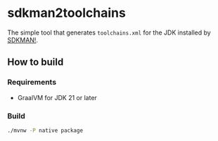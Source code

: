 # sdkman2toolchains

The simple tool that generates `toolchains.xml` for the JDK installed by [SDKMAN!](https://sdkman.io/).

## How to build

### Requirements

- GraalVM for JDK 21 or later

### Build

```sh
./mvnw -P native package
```
